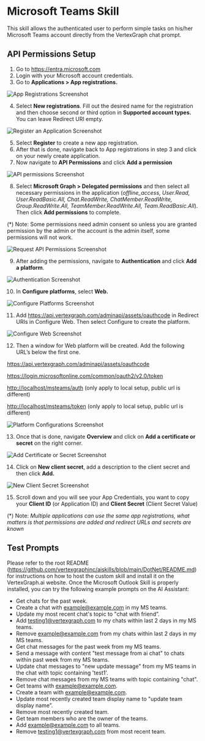 ﻿# Microsoft Teams Skill

This skill allows the authenticated user to perform simple tasks on his/her Microsoft Teams account directly from the VertexGraph chat prompt.

## API Permissions Setup

1. Go to <https://entra.microsoft.com>
2. Login with your Microsoft account credentials.
3. Go to **Applications > App registrations.**

![App Registrations Screenshot](https://raw.githubusercontent.com/vertexgraphinc/aiskills/main/DotNet/MSTeams/images/App_Registrations.png)

4. Select **New registrations**. Fill out the desired name for the registration and then choose second or third option in **Supported account types.** You can leave Redirect URI empty.

![Register an Application Screenshot](https://raw.githubusercontent.com/vertexgraphinc/aiskills/main/DotNet/MSTeams/images/Register_an_Application.png)

5. Select **Register** to create a new app registration.
6. After that is done, navigate back to App registrations in step 3 and click on your newly create application.
7. Now navigate to **API Permissions** and click **Add a permission**

![API permissions Screenshot](https://raw.githubusercontent.com/vertexgraphinc/aiskills/main/DotNet/MSTeams/images/API_permissions.png)

8. Select **Microsoft Graph > Delegated permissions** and then select all necessary permissions in the application (_offline_access, User.Read, User.ReadBasic.All, Chat.ReadWrite, ChatMember.ReadWrite, Group.ReadWrite.All, TeamMember.ReadWrite.All, Team.ReadBasic.All_). Then click **Add permissions** to complete.

(\*) Note: Some permissions need admin consent so unless you are granted permission by the admin or the account is the admin itself, some permissions will not work.

![Request API Permissions Screenshot](https://raw.githubusercontent.com/vertexgraphinc/aiskills/main/DotNet/MSTeams/images/Request_API_Permissions.png)

9. After adding the permissions, navigate to **Authentication** and click **Add a platform**.

![Authentication Screenshot](https://raw.githubusercontent.com/vertexgraphinc/aiskills/main/DotNet/MSTeams/images/Authentication.png)

10. In **Configure platforms**, select **Web.**

![Configure Platforms Screenshot](https://raw.githubusercontent.com/vertexgraphinc/aiskills/main/DotNet/MSTeams/images/Configure_Platforms.png)

11. Add <https://api.vertexgraph.com/adminapi/assets/oauthcode> in Redirect URIs in Configure Web. Then select Configure to create the platform.

![Configure Web Screenshot](https://raw.githubusercontent.com/vertexgraphinc/aiskills/main/DotNet/MSTeams/images/Configure_Web.png)

12. Then a window for Web platform will be created. Add the following URL’s below the first one.

<https://api.vertexgraph.com/adminapi/assets/oauthcode>

<https://login.microsoftonline.com/common/oauth2/v2.0/token>

<http://localhost/msteams/auth> (only apply to local setup, public url is different)

<http://localhost/msteams/token> (only apply to local setup, public url is different)

![Platform Configurations Screenshot](https://raw.githubusercontent.com/vertexgraphinc/aiskills/main/DotNet/MSTeams/images/Platform_Configurations.png)

13. Once that is done, navigate **Overview** and click on **Add a certificate or secret** on the right corner.

![Add Certificate or Secret Screenshot](https://raw.githubusercontent.com/vertexgraphinc/aiskills/main/DotNet/MSTeams/images/Add_Certificate_or_Secret.png)

14. Click on **New client secret**, add a description to the client secret and then click **Add.**

![New Client Secret Screenshot](https://raw.githubusercontent.com/vertexgraphinc/aiskills/main/DotNet/MSTeams/images/New_Client_Secret.png)

15. Scroll down and you will see your App Credentials, you want to copy your **Client ID** (or Application ID) and **Client Secret** (Client Secret Value)

(\*) Note: _Multiple applications can use the same app registrations, what matters is that permissions are added and redirect URLs and secrets are known_

## Test Prompts

Please refer to the root README (https://github.com/vertexgraphinc/aiskills/blob/main/DotNet/README.md) for instructions on how to host the custom skill and install it on the VertexGraph.ai website. Once the Microsoft Outlook Skill is properly installed, you can try the following example prompts on the AI Assistant:

- Get chats for the past week.
- Create a chat with <example@example.com> in my MS teams.
- Update my most recent chat's topic to "chat with friend”.
- Add <testing1@vertexgraph.com> to my chats within last 2 days in my MS teams.
- Remove <example@example.com> from my chats within last 2 days in my MS teams.
- Get chat messages for the past week from my MS teams.
- Send a message with content "test message from ai chat" to chats within past week from my MS teams.
- Update chat messages to "new update message" from my MS teams in the chat with topic containing 'test1'.
- Remove chat messages from my MS teams with topic containing "chat".
- Get teams with <example@example.com>.
- Create a team with <example@example.com>.
- Update most recently created team display name to "update team display name”.
- Remove most recently created team.
- Get team members who are the owner of the teams.
- Add <example@example.com> to all teams.
- Remove <testing1@vertexgraph.com> from most recent team.